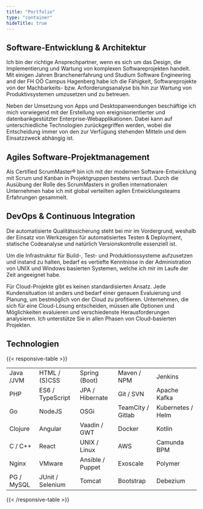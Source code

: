```yaml
---
title: "Portfolio"
type: "container"
hideTitle: true
---
```


## Software-Entwicklung & Architektur

Ich bin der richtige Ansprechpartner, wenn es sich um das Design, die Implementierung und Wartung von
komplexen Softwareprojekten handelt. Mit einigen Jahren Branchenerfahrung und Studium Software Engineering
and der FH OÖ Campus Hagenberg habe ich die Fähigkeit, Softwareprojekte von der Machbarkeits- bzw. 
Anforderungsanalyse bis hin zur Wartung von Produktivsystemen umzusetzen und zu betreuen.

Neben der Umsetzung von Apps und Desktopanwendungen beschäftige ich mich vorwiegend mit der Erstellung
von ereignisorientierter und datenbankgestützter Enterprise-Webapplikationen. Dabei kann auf unterschiedliche
Technologien zurückgegriffen werden, wobei die Entscheidung immer von den zur Verfügung stehenden Mitteln
und dem Einsatzzweck abhängig ist. 

## Agiles Software-Projektmanagement

Als Certified ScrumMaster&#174; bin ich mit der modernen Software-Entwicklung mit Scrum und Kanban in
Projektgruppen bestens vertraut. Durch die Ausübung der Rolle des ScrumMasters in großen internationalen
Unternehmen habe ich mit global verteilten agilen Entwicklungsteams Erfahrungen gesammelt.

## DevOps & Continuous Integration

Die automatisierte Qualitätssicherung steht bei mir im Vordergrund, weshalb der Einsatz von Werkzeugen für
automatisiertes Testen & Deployment, statische Codeanalyse und natürlich Versionskontrolle essenziell ist.

Um die Infrastruktur für Build-, Test- und Produktionssysteme aufzusetzen und instand zu halten, bedarf es
vertiefte Kenntnisse in der Administration von UNIX und Windows basierten Systemen, welche ich mir im Laufe
der Zeit angeeignet habe.

Für Cloud-Projekte gibt es keinen standardisierten Ansatz. Jede Kundensituation ist
anders und bedarf einer genauen Evaluierung und Planung, um bestmöglich von der Cloud zu profitieren.
Unternehmen, die sich für eine Cloud-Lösung entscheiden, müssen alle Optionen und Möglichkeiten evaluieren und
verschiedenste Herausforderungen analysieren. Ich unterstütze Sie in allen Phasen von Cloud-basierten Projekten.

## Technologien

{{< responsive-table >}}

|            |                  |                  |                   |                   |
|------------|------------------|------------------|-------------------|-------------------|
| Java /JVM  | HTML / (S)CSS    | Spring (Boot)    | Maven / NPM       | Jenkins           |
| PHP        | ES6 / TypeScript | JPA / Hibernate  | Git / SVN         | Apache Kafka      |
| Go         | NodeJS           | OSGi             | TeamCity / Gitlab | Kubernetes / Helm |
| Clojure    | Angular          | Vaadin / GWT     | Docker            | Kotlin            |
| C / C++    | React            | UNIX / Linux     | AWS               | Camunda BPM       |
| Nginx      | VMware           | Ansible / Puppet | Exoscale          | Polymer           |
| PG / MySQL | JUnit / Selenium | Tomcat           | Bootstrap         | Debezium          |

{{< /responsive-table >}}
